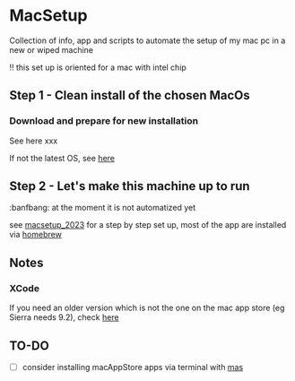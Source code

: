 # MacSetup
Collection of info, app and scripts to automate the setup of my mac pc in a new or wiped machine

:bangbang: this set up is oriented for a mac with intel chip

## Step 1 - Clean install of the chosen MacOs

### Download and prepare for new installation

See here xxx

If not the latest OS, see [here](https://bootableinstaller.com/macos/#macos)

## Step 2 - Let's make this machine up to run

:banfbang: at the moment it is not automatized yet

see [macsetup_2023](macsetup_2023.md) for a step by step set up, most of the app are installed via [homebrew](https://brew.sh/)

## Notes

### XCode

If you need an older version which is not the one on the mac app store (eg Sierra needs 9.2), check [here](https://developer.apple.com/download/more/)

## TO-DO

- [ ] consider installing macAppStore apps via terminal with [mas](https://github.com/mas-cli/mas)